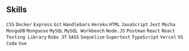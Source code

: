 ## Skills

`CSS` `Docker` `Express` `Git` `Handlebars` `Heroku` `HTML` `JavaScript` `Jest` `Mocha` `MongoDB` `Mongoose` `MySQL` `MySQL Workbench` `Node.JS` `Postman` `React` `React Testing Library` `Robo 3T` `SASS` `Sequelize` `Supertest` `TypeScript` `Vercel` `VS Code` `Vue`
